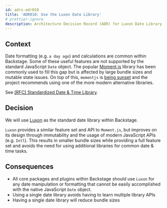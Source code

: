 ```yaml
---
id: adrs-adr010
title: 'ADR010: Use the Luxon Date Library'
# prettier-ignore
description: Architecture Decision Record (ADR) for Luxon Date Library
---
```


## Context

Date formatting (e.g. `a day ago`) and calculations are common within Backstage.
Some of these useful features are not supported by the standard JavaScript
`Date` object. The popular [Moment.js](https://momentjs.com/) library has been
commonly used to fill this gap but is affected by large bundle sizes and mutable
state issues. On top of this, `momentjs` is
[being sunset](https://momentjs.com/docs/#/-project-status/) and the project
recommends using one of the more modern alternative libraries.

See
[[RFC] Standardized Date & Time Library](https://github.com/backstage/backstage/issues/3401).

## Decision

We will use [Luxon](https://moment.github.io/luxon/index.html) as the standard
date library within Backstage.

`Luxon` provides a similar feature set and API to `Moment.js`, but improves on
its design through immutability and the usage of modern JavaScript APIs (e.g.
`Intl`). This results in smaller bundle sizes while providing a full feature set
and avoids the need for using additional libraries for common date & time tasks.

## Consequences

- All core packages and plugins within Backstage should use `Luxon` for any date
  manipulation or formatting that cannot be easily accomplished with the native
  JavaScript `Date` object.
- Using a single date library avoids having to learn multiple library APIs
- Having a single date library will reduce bundle sizes
